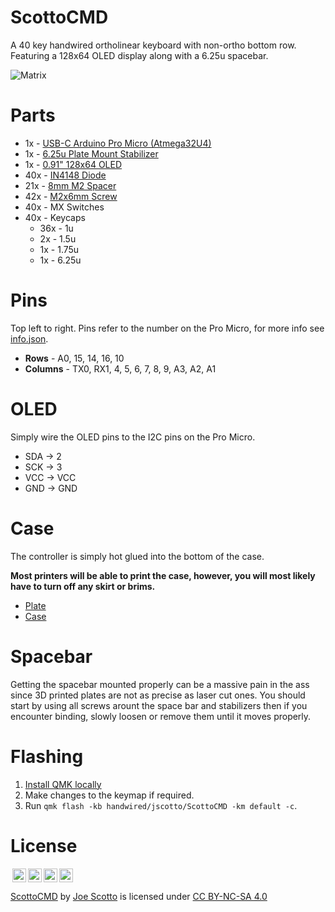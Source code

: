 # ScottoCMD

A 40 key handwired ortholinear keyboard with non-ortho bottom row. Featuring a 128x64 OLED display along with a 6.25u spacebar. 

![Matrix](https://user-images.githubusercontent.com/8194147/192598876-0521d841-e5e0-4e4a-975f-8156c5917028.jpg)

<!-- ![ScottoCMD](https://user-images.githubusercontent.com/8194147/191559764-12b65543-1ca8-4dc2-a64d-7f86911f9ffd.jpg)
![Matrix](https://user-images.githubusercontent.com/8194147/191559971-9f1b0120-8619-4255-9f1e-28dc2444472d.jpg)
![Controller](https://user-images.githubusercontent.com/8194147/191560489-4e630d53-32f9-4454-8af2-f948c1dc0cc4.jpg) -->

# Parts

-   1x - [USB-C Arduino Pro Micro (Atmega32U4)](https://amzn.to/3UKt0MH)
-   1x - [6.25u Plate Mount Stabilizer](https://amzn.to/3xUEvHz)
-   1x - [0.91" 128x64 OLED](https://amzn.to/3dLG2ZU)
-   40x - [IN4148 Diode](https://amzn.to/3DMbQZ5)
-   21x - [8mm M2 Spacer](https://amzn.to/3r1xdxO)
-   42x - [M2x6mm Screw](https://amzn.to/3r1xdxO)
-   40x - MX Switches
-   40x - Keycaps
    -   36x - 1u
    -   2x - 1.5u
    -   1x - 1.75u
    -   1x - 6.25u

# Pins

Top left to right. Pins refer to the number on the Pro Micro, for more info see [info.json](QMK/info.json).

-   **Rows** - A0, 15, 14, 16, 10
-   **Columns** - TX0, RX1, 4, 5, 6, 7, 8, 9, A3, A2, A1

# OLED

Simply wire the OLED pins to the I2C pins on the Pro Micro.

-   SDA -> 2
-   SCK -> 3
-   VCC -> VCC
-   GND -> GND

# Case

The controller is simply hot glued into the bottom of the case.

**Most printers will be able to print the case, however, you will most likely have to turn off any skirt or brims.**

-   [Plate](Case/ScottoCMD%20-%20Plate.stl)
-   [Case](Case/ScottoCMD%20-%20Case.stl)

# Spacebar

Getting the spacebar mounted properly can be a massive pain in the ass since 3D printed plates are not as precise as laser cut ones. You should start by using all screws arount the space bar and stabilizers then if you encounter binding, slowly loosen or remove them until it moves properly.

# Flashing

1. [Install QMK locally](https://github.com/qmk/qmk_firmware)
2. Make changes to the keymap if required.
3. Run `qmk flash -kb handwired/jscotto/ScottoCMD -km default -c`.

# License

<img style="height:22px!important;margin-left:3px;vertical-align:text-bottom;" src="https://mirrors.creativecommons.org/presskit/icons/cc.svg?ref=chooser-v1"><img style="height:22px!important;margin-left:3px;vertical-align:text-bottom;" src="https://mirrors.creativecommons.org/presskit/icons/by.svg?ref=chooser-v1"><img style="height:22px!important;margin-left:3px;vertical-align:text-bottom;" src="https://mirrors.creativecommons.org/presskit/icons/nc.svg?ref=chooser-v1"><img style="height:22px!important;margin-left:3px;vertical-align:text-bottom;" src="https://mirrors.creativecommons.org/presskit/icons/sa.svg?ref=chooser-v1"></a></p>

<p xmlns:cc="http://creativecommons.org/ns#" xmlns:dct="http://purl.org/dc/terms/"><a property="dct:title" rel="cc:attributionURL" href="https://github.com/joe-scotto/keyboards/tree/main/ScottoCMD">ScottoCMD</a> by <a rel="cc:attributionURL dct:creator" property="cc:attributionName" href="https://github.com/joe-scotto">Joe Scotto</a> is licensed under <a href="http://creativecommons.org/licenses/by-nc-sa/4.0/?ref=chooser-v1" target="_blank" rel="license noopener noreferrer" style="display:inline-block;">CC BY-NC-SA 4.0

